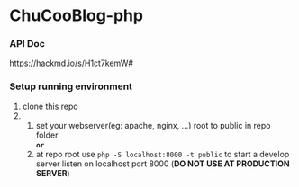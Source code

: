 # ChuCooBlog-php
### API Doc
  https://hackmd.io/s/H1ct7kemW#
### Setup running environment
  1.  clone this repo
  2.  
      1.  set your webserver(eg: apache, nginx, ...) root to public in repo folder  
      __`or`__
      2.  at repo root use `php -S localhost:8000 -t public` to start a develop server listen on localhost port 8000 (__DO NOT USE AT PRODUCTION SERVER__)
